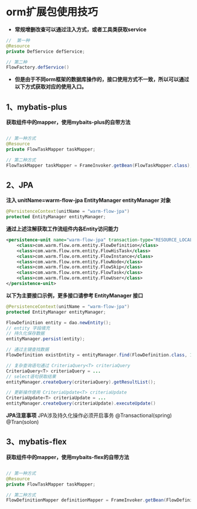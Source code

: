 # orm扩展包使用技巧
- **常规增删改查可以通过注入方式，或者工具类获取service**
```java
//  第一种
@Resource
private DefService defService;

// 第二种
FlowFactory.defService()
```
- **但是由于不同orm框架的数据库操作的，接口使用方式不一致，所以可以通过以下方式获取对应的使用入口。**

## 1、mybatis-plus

**获取组件中的mapper，使用mybaits-plus的自带方法**
```java

// 第一种方式
@Resource
private FlowTaskMapper taskMapper;

// 第二种方式
FlowTaskMapper taskMapper = FrameInvoker.getBean(FlowTaskMapper.class);
```

## 2、JPA

**注入 unitName=warm-flow-jpa  EntityManager entityManager 对象**

```java
@PersistenceContext(unitName = "warm-flow-jpa")
protected EntityManager entityManager;
```
**通过上述注解获取工作流组件内各Entity访问能力**
```xml
<persistence-unit name="warm-flow-jpa" transaction-type="RESOURCE_LOCAL">
    <class>com.warm.flow.orm.entity.FlowDefinition</class>
    <class>com.warm.flow.orm.entity.FlowHisTask</class>
    <class>com.warm.flow.orm.entity.FlowInstance</class>
    <class>com.warm.flow.orm.entity.FlowNode</class>
    <class>com.warm.flow.orm.entity.FlowSkip</class>
    <class>com.warm.flow.orm.entity.FlowTask</class>
    <class>com.warm.flow.orm.entity.FlowUser</class>
</persistence-unit>
```
**以下为主要接口示例，更多接口请参考 EntityManager 接口**
```java
@PersistenceContext(unitName = "warm-flow-jpa")
protected EntityManager entityManager;

FlowDefinition entity = dao.newEntity();
// entity 字段填充
// 持久化保存数据
entityManager.persist(entity); 

// 通过主键查找数据
FlowDefinition existEntity = entityManager.find(FlowDefinition.class, 1l);

// 复杂查询语句通过 CriteriaQuery<T> criteriaQuery 
CriteriaQuery<T> criteriaQuery = ...
// select语句获取结果
entityManager.createQuery(criteriaQuery).getResultList();

// 更新操作使用 CriteriaUpdate<T> criteriaUpdate 
CriteriaUpdate<T> criteriaUpdate = ...
entityManager.createQuery(criteriaUpdate).executeUpdate()
```
**JPA注意事项** JPA涉及持久化操作必须开启事务  @Transactional(spring) @Tran(solon)


## 3、mybatis-flex

**获取组件中的mapper，使用mybaits-flex的自带方法**
```java

// 第一种方式
@Resource
private FlowTaskMapper taskMapper;

// 第二种方式
FlowDefinitionMapper definitionMapper = FrameInvoker.getBean(FlowDefinitionMapper.class);

```